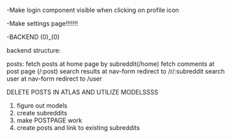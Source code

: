 -Make login component visible when clicking on profile icon

-Make settings page!!!!!!!

-BACKEND (0)\_(0)

backend structure:

posts:
fetch posts at home page by subreddit(/home)
fetch comments at post page (/:post)
search results at nav-form redirect to /r/:subreddit
search user at nav-form redirect to /user

DELETE POSTS IN ATLAS AND UTILIZE MODELSSSS

1. figure out models
2. create subreddits
3. make POSTPAGE work
4. create posts and link to existing subreddits
